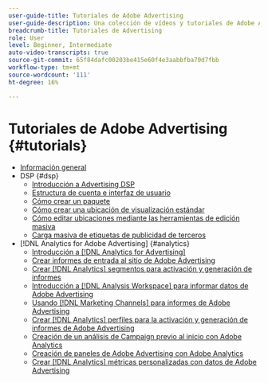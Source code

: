 ```yaml
---
user-guide-title: Tutoriales de Adobe Advertising
user-guide-description: Una colección de vídeos y tutoriales de Adobe Advertising.
breadcrumb-title: Tutoriales de Advertising
role: User
level: Beginner, Intermediate
auto-video-transcripts: true
source-git-commit: 65f84dafc00203be415e60f4e3aabbfba70d7fbb
workflow-type: tm+mt
source-wordcount: '111'
ht-degree: 16%

---
```



# Tutoriales de Adobe Advertising {#tutorials}

+ [Información general](overview.md)
+ DSP {#dsp}
   + [Introducción a Advertising DSP](/help/dsp/intro.md)
   + [Estructura de cuenta e interfaz de usuario](/help/dsp/ui.md)
   + [Cómo crear un paquete](/help/dsp/package-create.md)
   + [Cómo crear una ubicación de visualización estándar](/help/dsp/placement-create.md)
   + [Cómo editar ubicaciones mediante las herramientas de edición masiva](/help/dsp/bulk-edit-placement-tools.md)
   + [Carga masiva de etiquetas de publicidad de terceros](/help/dsp/bulk-upload-third-party-ad-tags.md)
+ [!DNL Analytics for Adobe Advertising] {#analytics}
   + [Introducción a  [!DNL Analytics for Advertising]](/help/integrations/analytics/intro-a4adc.md)
   + [Crear informes de entrada al sitio de Adobe Advertising](/help/integrations/analytics/analytics-site-entry-a4adc.md)
   + [Crear  [!DNL Analytics] segmentos para activación y generación de informes](/help/integrations/analytics/analytics-segments-a4adc.md)
   + [Introducción a  [!DNL Analysis Workspace] para informar datos de Adobe Advertising](/help/integrations/analytics/analytics-analysis-workspace-a4adc.md)
   + [Usando [!DNL Marketing Channels] para informes de Adobe Advertising](/help/integrations/analytics/analytics-reporting-a4adc.md)
   + [Crear  [!DNL Analytics] perfiles para la activación y generación de informes de Adobe Advertising](/help/integrations/analytics/analytics-profiles-a4adc.md)
   + [Creación de un análisis de Campaign previo al inicio con Adobe Analytics](/help/integrations/analytics/analytics-pre-launch-a4adc.md)
   + [Creación de paneles de Adobe Advertising con Adobe Analytics](/help/integrations/analytics/analytics-dashboards-a4adc.md)
   + [Crear  [!DNL Analytics] métricas personalizadas con datos de Adobe Advertising](/help/integrations/analytics/analytics-custom-metrics-a4adc.md)

<!-- Add to DSP chapter once the videos are complete:
  + [How to Create a Placement](/help/dsp/placement-create.md)
  + [Placement Targeting Capabilities](/help/dsp/placement-targeting.md)
  + [Audience Libraries and Applying Behavioral Targeting](/help/dsp/audience-libraries.md)
-->

<!-- If I move the "Analytics for Advertising chapter into a larger Integrations chapter, then I'll need to set up redirects by copying a CSV file into this repo and populating it for those legacy file names. -->
